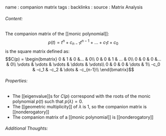 name : companion matrix
tags : 
backlinks : 
source : Matrix Analysis

###### Content:
The companion matrix of the [[monic polynomial]]:
$$p(t) = t^n + c_{n-1}t^{n-1}+...+c_1t+c_0$$
is the square matrix defined as:
$$C(p) = \begin{bmatrix}
0 & 1 & 0 &... & 0\\
0 & 0 & 1 & ... & 0\\
0 & 0 & 0 &...  & 0\\
\vdots & \vdots & \vdots & \ddots & \vdots\\
0 & 0 & 0 & \dots & 1\\
-c_0 & -c_1 & -c_2  & \dots & -c_{n-1}\\
\end{bmatrix}$$

###### Properties:
- The [[eigenvalue]]s  for $C(p)$ correspond with the roots of the monic polynomial $p(t)$ such that $p(\lambda) = 0$.
- The [[geometric multiplicity]] of $\lambda$ is 1, so the companion matrix is [[nonderogatory]]
- The companion matrix of a [[monic polynomial]] is [[nonderogatory]]

###### Additional Thoughts:
